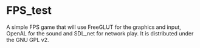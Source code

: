 # FPS_test

A simple FPS game that will use FreeGLUT for the graphics and input, OpenAL for the sound and SDL_net for network play. 
It is distributed under the GNU GPL v2. 
